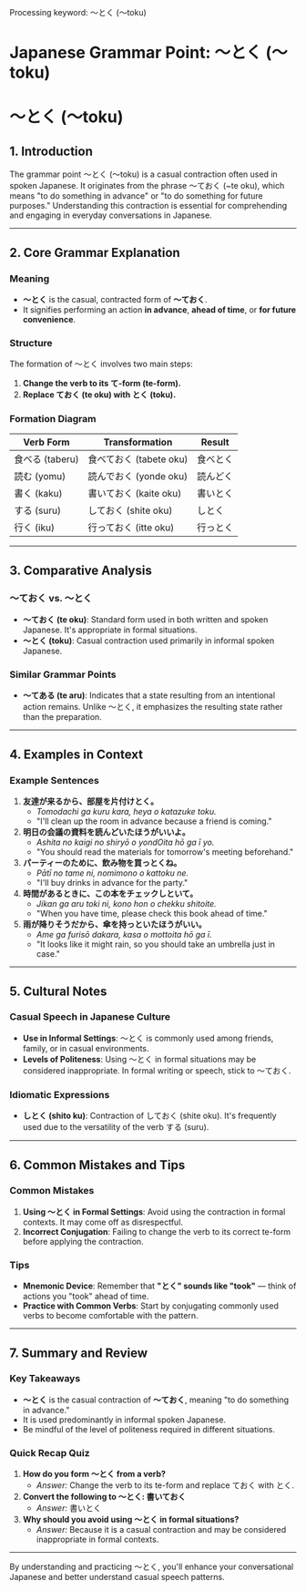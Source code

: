 Processing keyword: ～とく (〜toku)
# Japanese Grammar Point: ～とく (〜toku)
# ～とく (〜toku)
## 1. Introduction
The grammar point ～とく (〜toku) is a casual contraction often used in spoken Japanese. It originates from the phrase ～ておく (~te oku), which means "to do something in advance" or "to do something for future purposes." Understanding this contraction is essential for comprehending and engaging in everyday conversations in Japanese.

---
## 2. Core Grammar Explanation
### Meaning
- **～とく** is the casual, contracted form of **～ておく**.
- It signifies performing an action **in advance**, **ahead of time**, or **for future convenience**.
### Structure
The formation of ～とく involves two main steps:
1. **Change the verb to its て-form (te-form).**
2. **Replace ておく (te oku) with とく (toku).**
### Formation Diagram
| Verb Form        | Transformation           | Result      |
|------------------|--------------------------|-------------|
| 食べる (taberu)   | 食べておく (tabete oku)   | 食べとく    |
| 読む (yomu)      | 読んでおく (yonde oku)    | 読んどく    |
| 書く (kaku)      | 書いておく (kaite oku)    | 書いとく    |
| する (suru)      | しておく (shite oku)      | しとく      |
| 行く (iku)       | 行っておく (itte oku)     | 行っとく    |
---
## 3. Comparative Analysis
### ～ておく vs. ～とく
- **～ておく (te oku)**: Standard form used in both written and spoken Japanese. It's appropriate in formal situations.
- **～とく (toku)**: Casual contraction used primarily in informal spoken Japanese.
### Similar Grammar Points
- **～てある (te aru)**: Indicates that a state resulting from an intentional action remains. Unlike ～とく, it emphasizes the resulting state rather than the preparation.
---
## 4. Examples in Context
### Example Sentences
1. **友達が来るから、部屋を片付けとく。**
   - _Tomodachi ga kuru kara, heya o katazuke toku._
   - "I'll clean up the room in advance because a friend is coming."
2. **明日の会議の資料を読んどいたほうがいいよ。**
   - _Ashita no kaigi no shiryō o yondOita hō ga ī yo._
   - "You should read the materials for tomorrow's meeting beforehand."
3. **パーティーのために、飲み物を買っとくね。**
   - _Pātī no tame ni, nomimono o kattoku ne._
   - "I'll buy drinks in advance for the party."
4. **時間があるときに、この本をチェックしといて。**
   - _Jikan ga aru toki ni, kono hon o chekku shitoite._
   - "When you have time, please check this book ahead of time."
5. **雨が降りそうだから、傘を持っといたほうがいい。**
   - _Ame ga furisō dakara, kasa o mottoita hō ga ī._
   - "It looks like it might rain, so you should take an umbrella just in case."
---
## 5. Cultural Notes
### Casual Speech in Japanese Culture
- **Use in Informal Settings**: ～とく is commonly used among friends, family, or in casual environments.
- **Levels of Politeness**: Using ～とく in formal situations may be considered inappropriate. In formal writing or speech, stick to ～ておく.
### Idiomatic Expressions
- **しとく (shito ku)**: Contraction of しておく (shite oku). It's frequently used due to the versatility of the verb する (suru).
---
## 6. Common Mistakes and Tips
### Common Mistakes
1. **Using ～とく in Formal Settings**: Avoid using the contraction in formal contexts. It may come off as disrespectful.
2. **Incorrect Conjugation**: Failing to change the verb to its correct te-form before applying the contraction.
### Tips
- **Mnemonic Device**: Remember that **"とく" sounds like "took"** — think of actions you "took" ahead of time.
- **Practice with Common Verbs**: Start by conjugating commonly used verbs to become comfortable with the pattern.
---
## 7. Summary and Review
### Key Takeaways
- **～とく** is the casual contraction of **～ておく**, meaning "to do something in advance."
- It is used predominantly in informal spoken Japanese.
- Be mindful of the level of politeness required in different situations.
### Quick Recap Quiz
1. **How do you form ～とく from a verb?**
   - *Answer:* Change the verb to its te-form and replace ておく with とく.
2. **Convert the following to ～とく: 書いておく**
   - *Answer:* 書いとく
3. **Why should you avoid using ～とく in formal situations?**
   - *Answer:* Because it is a casual contraction and may be considered inappropriate in formal contexts.
---
By understanding and practicing ～とく, you'll enhance your conversational Japanese and better understand casual speech patterns.
